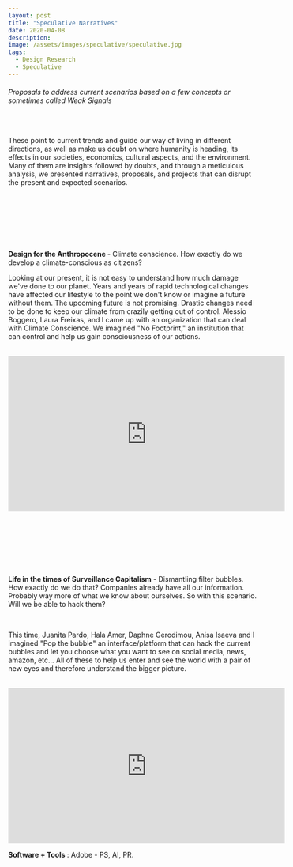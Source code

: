 ```yaml
---
layout: post
title: "Speculative Narratives"
date: 2020-04-08
description:
image: /assets/images/speculative/speculative.jpg
tags:
  - Design Research
  - Speculative
---
```

<h6> Proposals to address current scenarios based on a few concepts or sometimes called Weak Signals</h6>

<br>

These point to current trends and guide our way of living in different directions, as well as make us doubt on where humanity is heading, its effects in our societies, economics, cultural aspects, and the environment. Many of them are insights followed by doubts, and through a meticulous analysis, we presented narratives, proposals, and projects that can disrupt the present and expected scenarios.

<span style="display:block; height: 100px;"></span>

<b> Design for the Anthropocene </b> - Climate conscience. How exactly do we develop a climate-conscious as citizens?

Looking at our present, it is not easy to understand how much damage we've done to our planet. Years and years of rapid technological changes have affected our lifestyle to the point we don't know or imagine a future without them. The upcoming future is not promising. Drastic changes need to be done to keep our climate from crazily getting out of control. Alessio Boggero, Laura Freixas, and I came up with an organization that can deal with Climate Conscience. We imagined "No Footprint," an institution that can control and help us gain consciousness of our actions.

<br>

<iframe src="https://www.youtube-nocookie.com/embed/7wwXjYycyAw" width="560" height="315" frameborder="0" webkitallowfullscreen mozallowfullscreen allowfullscreen></iframe>

<span style="display:block; height: 100px;"></span>

<b>Life in the times of Surveillance Capitalism</b> - Dismantling filter bubbles. How exactly do we do that? Companies already have all our information. Probably way more of what we know about ourselves. So with this scenario. Will we be able to hack them?

<br>

This time, Juanita Pardo, Hala Amer, Daphne Gerodimou, Anisa Isaeva and I imagined "Pop the bubble" an interface/platform that can hack the current bubbles and let you choose what you want to see on social media, news, amazon, etc... All of these to help us enter and see the world with a pair of new eyes and therefore understand the bigger picture.

<br>

<iframe src="https://www.youtube-nocookie.com/embed/pFZ2StMJDNA" width="560" height="315" frameborder="0" webkitallowfullscreen mozallowfullscreen allowfullscreen></iframe>

<br>

<b>Software + Tools</b> : Adobe - PS, AI, PR.
